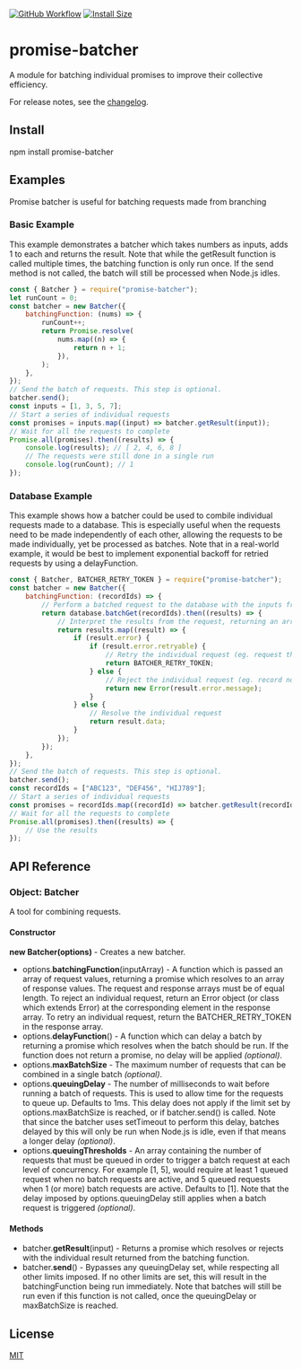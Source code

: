 [![GitHub Workflow](https://github.com/WesVanVugt/promise-batcher/actions/workflows/main.yml/badge.svg)](https://github.com/WesVanVugt/promise-batcher/actions/workflows/main.yml)
[![Install Size](https://packagephobia.now.sh/badge?p=promise-batcher)](https://packagephobia.now.sh/result?p=promise-batcher)

# promise-batcher

A module for batching individual promises to improve their collective efficiency.

For release notes, see the [changelog](https://github.com/WesVanVugt/promise-batcher/blob/master/changelog.md).

## Install

npm install promise-batcher

## Examples

Promise batcher is useful for batching requests made from branching

### Basic Example

This example demonstrates a batcher which takes numbers as inputs, adds 1 to each and returns the result.
Note that while the getResult function is called multiple times, the batching function is only run once.
If the send method is not called, the batch will still be processed when Node.js idles.

```javascript
const { Batcher } = require("promise-batcher");
let runCount = 0;
const batcher = new Batcher({
    batchingFunction: (nums) => {
        runCount++;
        return Promise.resolve(
            nums.map((n) => {
                return n + 1;
            }),
        );
    },
});
// Send the batch of requests. This step is optional.
batcher.send();
const inputs = [1, 3, 5, 7];
// Start a series of individual requests
const promises = inputs.map((input) => batcher.getResult(input));
// Wait for all the requests to complete
Promise.all(promises).then((results) => {
    console.log(results); // [ 2, 4, 6, 8 ]
    // The requests were still done in a single run
    console.log(runCount); // 1
});
```

### Database Example

This example shows how a batcher could be used to combile individual requests made to a database. This is especially
useful when the requests need to be made independently of each other, allowing the requests to be made individually,
yet be processed as batches. Note that in a real-world example, it would be best to implement exponential backoff for
retried requests by using a delayFunction.

```javascript
const { Batcher, BATCHER_RETRY_TOKEN } = require("promise-batcher");
const batcher = new Batcher({
    batchingFunction: (recordIds) => {
        // Perform a batched request to the database with the inputs from getResult()
        return database.batchGet(recordIds).then((results) => {
            // Interpret the results from the request, returning an array of result values
            return results.map((result) => {
                if (result.error) {
                    if (result.error.retryable) {
                        // Retry the individual request (eg. request throttled)
                        return BATCHER_RETRY_TOKEN;
                    } else {
                        // Reject the individual request (eg. record not found)
                        return new Error(result.error.message);
                    }
                } else {
                    // Resolve the individual request
                    return result.data;
                }
            });
        });
    },
});
// Send the batch of requests. This step is optional.
batcher.send();
const recordIds = ["ABC123", "DEF456", "HIJ789"];
// Start a series of individual requests
const promises = recordIds.map((recordId) => batcher.getResult(recordId));
// Wait for all the requests to complete
Promise.all(promises).then((results) => {
    // Use the results
});
```

## API Reference

### Object: Batcher

A tool for combining requests.

#### Constructor

**new Batcher(options)** - Creates a new batcher.

-   options.**batchingFunction**(inputArray) - A function which is passed an array of request values, returning a
    promise which resolves to an array of response values. The request and response arrays must be of equal length. To
    reject an individual request, return an Error object (or class which extends Error) at the corresponding element in
    the response array. To retry an individual request, return the BATCHER_RETRY_TOKEN in the response array.
-   options.**delayFunction**() - A function which can delay a batch by returning a promise which resolves when the
    batch should be run. If the function does not return a promise, no delay will be applied _(optional)_.
-   options.**maxBatchSize** - The maximum number of requests that can be combined in a single batch _(optional)_.
-   options.**queuingDelay** - The number of milliseconds to wait before running a batch of requests. This is used to
    allow time for the requests to queue up. Defaults to 1ms. This delay does not apply if the limit set by
    options.maxBatchSize is reached, or if batcher.send() is called. Note that since the batcher uses setTimeout to
    perform this delay, batches delayed by this will only be run when Node.js is idle, even if that means a longer delay
    _(optional)_.
-   options.**queuingThresholds** - An array containing the number of requests that must be queued in order to trigger
    a batch request at each level of concurrency. For example [1, 5], would require at least 1 queued request when no
    batch requests are active, and 5 queued requests when 1 (or more) batch requests are active. Defaults to [1]. Note
    that the delay imposed by options.queuingDelay still applies when a batch request is triggered _(optional)_.

#### Methods

-   batcher.**getResult**(input) - Returns a promise which resolves or rejects with the individual result returned from
    the batching function.
-   batcher.**send**() - Bypasses any queuingDelay set, while respecting all other limits imposed. If no other limits
    are set, this will result in the batchingFunction being run immediately. Note that batches will still be run even if
    this function is not called, once the queuingDelay or maxBatchSize is reached.

## License

[MIT](https://github.com/WesVanVugt/promise-batcher/blob/master/license)
